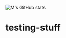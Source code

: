 ![M's GitHub stats](https://github-readme-stats.vercel.app/api?username=mpoirierpax8&show_icons=true&theme=radical)

# testing-stuff

